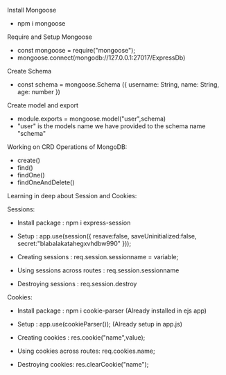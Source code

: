 Install Mongoose
- npm i mongoose


Require and Setup Mongoose
- const mongoose = require("mongoose");
- mongoose.connect(mongodb://127.0.0.1:27017/ExpressDb)


Create Schema
- const schema = mongoose.Schema ({ username: String, name: String, age: number })

Create model and export
- module.exports = mongoose.model("user",schema) 
- "user" is the models name we have provided to the schema name "schema"

Working on CRD Operations of MongoDB:
- create()
- find()
- findOne()
- findOneAndDelete()

Learning in deep about Session and Cookies:

Sessions:
 - Install package : npm i express-session

 - Setup : app.use(session({
  resave:false, 
  saveUninitialized:false, 
  secret:"blabalakatahegxvhdbw990" 
  }));

 - Creating sessions : req.session.sessionname = variable;

 - Using sessions across routes : req.session.sessionname

 - Destroying sessions : req.session.destroy


Cookies:
 - Install package : npm i cookie-parser (Already installed in ejs app)

 - Setup : app.use(cookieParser());      (Already setup in app.js)

 - Creating cookies : res.cookie("name",value);

 - Using cookies across routes: req.cookies.name;

 - Destroying cookies: res.clearCookie("name");